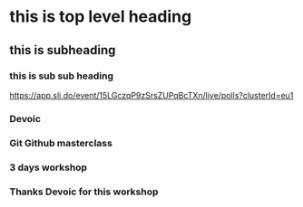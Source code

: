 # this is top level heading
## this is subheading
### this is sub sub heading

https://app.sli.do/event/15LGczqP9zSrsZUPqBcTXn/live/polls?clusterId=eu1

<h3 align="left"> Devoic </h3>
<h3 align="left">  Git Github masterclass </h3>
<h3 align="left"> 3 days workshop  </h3>
<h3 align="left"> Thanks Devoic for this workshop </h3>
